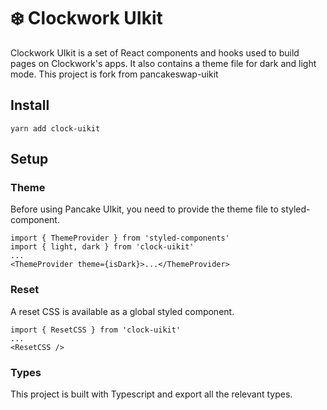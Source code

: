 # ❄️ Clockwork UIkit

Clockwork UIkit is a set of React components and hooks used to build pages on Clockwork's apps. It also contains a theme file for dark and light mode.
This project is fork from pancakeswap-uikit

## Install

`yarn add clock-uikit`

## Setup

### Theme

Before using Pancake UIkit, you need to provide the theme file to styled-component.

```
import { ThemeProvider } from 'styled-components'
import { light, dark } from 'clock-uikit'
...
<ThemeProvider theme={isDark}>...</ThemeProvider>
```

### Reset

A reset CSS is available as a global styled component.

```
import { ResetCSS } from 'clock-uikit'
...
<ResetCSS />
```

### Types

This project is built with Typescript and export all the relevant types.
